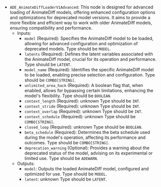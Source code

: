- `ADE_AnimateDiffLoaderV1Advanced`: This node is designed for advanced loading of AnimateDiff models, offering enhanced configuration options and optimizations for deprecated model versions. It aims to provide a more flexible and efficient way to work with older AnimateDiff models, ensuring compatibility and performance.
    - Inputs:
        - `model` (Required): Specifies the AnimateDiff model to be loaded, allowing for advanced configuration and optimization of deprecated models. Type should be `MODEL`.
        - `latents` (Required): Defines the latent variables associated with the AnimateDiff model, crucial for its operation and performance. Type should be `LATENT`.
        - `model_name` (Required): Identifies the specific AnimateDiff model to be loaded, enabling precise selection and configuration. Type should be `COMBO[STRING]`.
        - `unlimited_area_hack` (Required): A boolean flag that, when enabled, allows for bypassing certain limitations, enhancing the model's flexibility. Type should be `BOOLEAN`.
        - `context_length` (Required): unknown Type should be `INT`.
        - `context_stride` (Required): unknown Type should be `INT`.
        - `context_overlap` (Required): unknown Type should be `INT`.
        - `context_schedule` (Required): unknown Type should be `COMBO[STRING]`.
        - `closed_loop` (Required): unknown Type should be `BOOLEAN`.
        - `beta_schedule` (Required): Determines the beta schedule used during the model's operation, affecting its performance and outcomes. Type should be `COMBO[STRING]`.
        - `deprecation_warning` (Optional): Provides a warning about the deprecated status of the model, advising on its experimental or limited use. Type should be `ADEWARN`.
    - Outputs:
        - `model`: Outputs the loaded AnimateDiff model, configured and optimized for use. Type should be `MODEL`.
        - `latent`: unknown Type should be `LATENT`.
